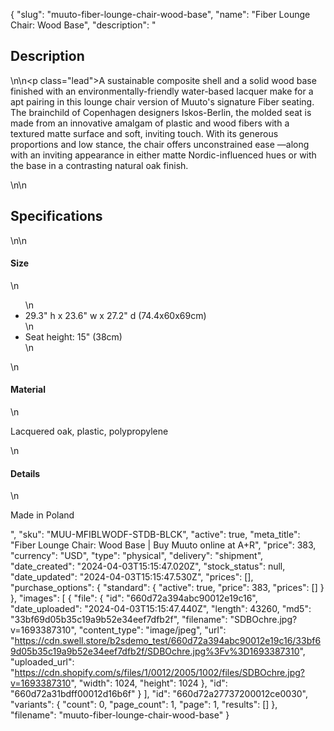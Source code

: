{
  "slug": "muuto-fiber-lounge-chair-wood-base",
  "name": "Fiber Lounge Chair: Wood Base",
  "description": "<h2>Description</h2>\n<!-- split -->\n<p class=\"lead\">A sustainable composite shell and a solid wood base finished with an environmentally-friendly water-based lacquer make for a apt pairing in this lounge chair version of Muuto's signature Fiber seating. The brainchild of Copenhagen designers Iskos-Berlin, the molded seat is made from an innovative amalgam of plastic and wood fibers with a textured matte surface and soft, inviting touch. With its generous proportions and low stance, the chair offers unconstrained ease —along with an inviting appearance in either matte Nordic-influenced hues or with the base in a contrasting natural oak finish. </p>\n<!-- split -->\n<h2>Specifications</h2>\n<!-- split -->\n<h4>Size</h4>\n<ul>\n<li>29.3\" h x 23.6\" w x 27.2\" d (74.4x60x69cm)</li>\n<li>Seat height: 15\" (38cm)</li>\n</ul>\n<h4>Material</h4>\n<p>Lacquered oak, plastic, polypropylene</p>\n<h4>Details</h4>\n<p>Made in Poland</p>",
  "sku": "MUU-MFIBLWODF-STDB-BLCK",
  "active": true,
  "meta_title": "Fiber Lounge Chair: Wood Base | Buy Muuto online at A+R",
  "price": 383,
  "currency": "USD",
  "type": "physical",
  "delivery": "shipment",
  "date_created": "2024-04-03T15:15:47.020Z",
  "stock_status": null,
  "date_updated": "2024-04-03T15:15:47.530Z",
  "prices": [],
  "purchase_options": {
    "standard": {
      "active": true,
      "price": 383,
      "prices": []
    }
  },
  "images": [
    {
      "file": {
        "id": "660d72a394abc90012e19c16",
        "date_uploaded": "2024-04-03T15:15:47.440Z",
        "length": 43260,
        "md5": "33bf69d05b35c19a9b52e34eef7dfb2f",
        "filename": "SDBOchre.jpg?v=1693387310",
        "content_type": "image/jpeg",
        "url": "https://cdn.swell.store/b2sdemo_test/660d72a394abc90012e19c16/33bf69d05b35c19a9b52e34eef7dfb2f/SDBOchre.jpg%3Fv%3D1693387310",
        "uploaded_url": "https://cdn.shopify.com/s/files/1/0012/2005/1002/files/SDBOchre.jpg?v=1693387310",
        "width": 1024,
        "height": 1024
      },
      "id": "660d72a31bdff00012d16b6f"
    }
  ],
  "id": "660d72a27737200012ce0030",
  "variants": {
    "count": 0,
    "page_count": 1,
    "page": 1,
    "results": []
  },
  "filename": "muuto-fiber-lounge-chair-wood-base"
}